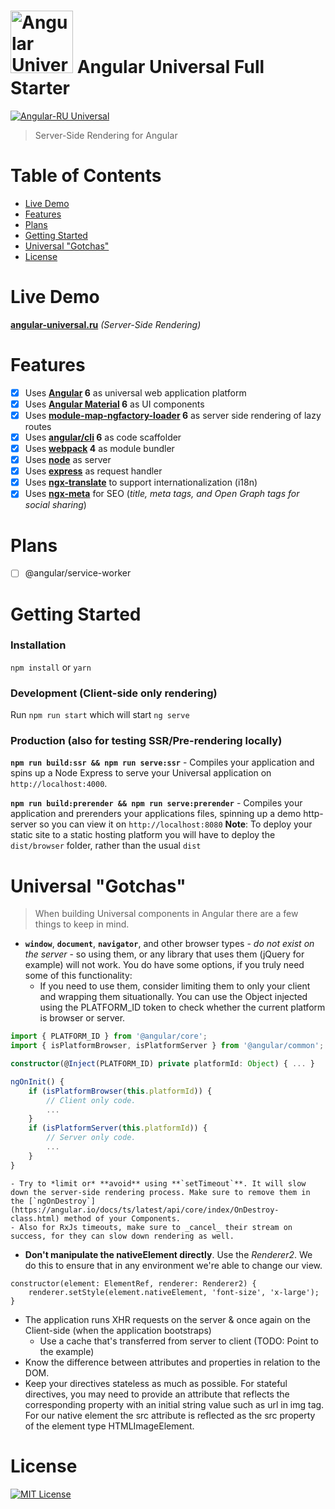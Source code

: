 <img src="https://cloud.githubusercontent.com/assets/1016365/10639063/138338bc-7806-11e5-8057-d34c75f3cafc.png" alt="Angular Universal" height="100"/> Angular Universal Full Starter
======================================
[![Angular-RU Universal](https://img.shields.io/badge/Telegram_chat:-Angular_RU_Universal-14b102.svg?style=flat)](https://t.me/angular_universal_ru)
> Server-Side Rendering for Angular

# Table of Contents
* [Live Demo](#live-demo)
* [Features](#features)
* [Plans](#plans)
* [Getting Started](#getting-started)
* [Universal "Gotchas"](#universal-gotchas)
* [License](#license)

# Live Demo
**[angular-universal.ru](https://angular-universal.ru)** *(Server-Side Rendering)*

# Features
- [x] Uses **[Angular] 6** as universal web application platform
- [x] Uses **[Angular Material] 6** as UI components
- [x] Uses **[module-map-ngfactory-loader] 6** as server side rendering of lazy routes
- [x] Uses **[angular/cli] 6** as code scaffolder
- [x] Uses **[webpack] 4** as module bundler
- [x] Uses **[node]** as server
- [x] Uses **[express]** as request handler
- [x] Uses **[ngx-translate]** to support internationalization (i18n)
- [x] Uses **[ngx-meta]** for SEO (*title, meta tags, and Open Graph tags for social sharing*)

# Plans
- [ ] @angular/service-worker

# Getting Started

### Installation
`npm install` or `yarn`

### Development (Client-side only rendering)
Run `npm run start` which will start `ng serve`

### Production (also for testing SSR/Pre-rendering locally)
**`npm run build:ssr && npm run serve:ssr`** - Compiles your application and spins up a Node Express to serve your Universal application on `http://localhost:4000`.

**`npm run build:prerender && npm run serve:prerender`** - Compiles your application and prerenders your applications files, spinning up a demo http-server so you can view it on `http://localhost:8080`
**Note**: To deploy your static site to a static hosting platform you will have to deploy the `dist/browser` folder, rather than the usual `dist`

# Universal "Gotchas"

> When building Universal components in Angular there are a few things to keep in mind.

- **`window`**, **`document`**, **`navigator`**, and other browser types - _do not exist on the server_ - so using them, or any library that uses them (jQuery for example) will not work. You do have some options, if you truly need some of this functionality:
    - If you need to use them, consider limiting them to only your client and wrapping them situationally. You can use the Object injected using the PLATFORM_ID token to check whether the current platform is browser or server.

```typescript
import { PLATFORM_ID } from '@angular/core';
import { isPlatformBrowser, isPlatformServer } from '@angular/common';

constructor(@Inject(PLATFORM_ID) private platformId: Object) { ... }

ngOnInit() {
    if (isPlatformBrowser(this.platformId)) {
        // Client only code.
        ...
    }
    if (isPlatformServer(this.platformId)) {
        // Server only code.
        ...
    }
}
```

    - Try to *limit or* **avoid** using **`setTimeout`**. It will slow down the server-side rendering process. Make sure to remove them in the [`ngOnDestroy`](https://angular.io/docs/ts/latest/api/core/index/OnDestroy-class.html) method of your Components.
    - Also for RxJs timeouts, make sure to _cancel_ their stream on success, for they can slow down rendering as well.
- **Don't manipulate the nativeElement directly**. Use the _Renderer2_. We do this to ensure that in any environment we're able to change our view.
```
constructor(element: ElementRef, renderer: Renderer2) {
    renderer.setStyle(element.nativeElement, 'font-size', 'x-large');
}
```
- The application runs XHR requests on the server & once again on the Client-side (when the application bootstraps)
    - Use a cache that's transferred from server to client (TODO: Point to the example)
- Know the difference between attributes and properties in relation to the DOM.
- Keep your directives stateless as much as possible. For stateful directives, you may need to provide an attribute that reflects the corresponding property with an initial string value such as url in img tag. For our native element the src attribute is reflected as the src property of the element type HTMLImageElement.

# License
[![MIT License](https://img.shields.io/badge/license-MIT-blue.svg?style=flat)](/LICENSE)

[Angular]: https://angular.io
[Angular Material]: https://material.angular.io
[module-map-ngfactory-loader]: https://github.com/angular/universal
[angular/cli]: https://github.com/angular/angular-cli
[webpack]: https://github.com/webpack/webpack/
[node]: https://nodejs.org/dist/latest-v8.x/docs/api/
[express]: http://expressjs.com/en/4x/api.html
[ngx-translate]: https://github.com/ngx-translate/core
[ngx-meta]: https://github.com/fulls1z3/ngx-meta